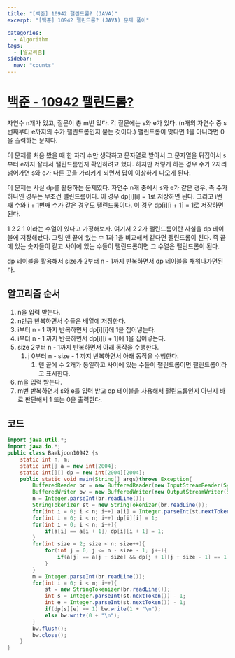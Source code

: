 ```yaml
---
title: "[백준] 10942 팰린드롬? (JAVA)"
excerpt: "[백준] 10942 팰린드롬? (JAVA) 문제 풀이"

categories:
  - Algorithm
tags:
  - [알고리즘]
sidebar:
  nav: "counts"
---
```


# [백준 - 10942 팰린드롬?](https://www.acmicpc.net/problem/10942)

자연수 n개가 있고, 질문이 총 m번 있다. 각 질문에는 s와 e가 있다. (n개의 자연수 중 s번째부터 e까지의 수가 팰린드롬인지 묻는 것이다.) 팰린드롬이 맞다면 1을 아니라면 0을 출력하는 문제다.

이 문제를 처음 봤을 때 한 자리 수만 생각하고 문자열로 받아서 그 문자열을 뒤집어서 s부터 e까지 잘라서 팰린드롬인지 확인하려고 했다. 하지만 저렇게 하는 경우 수가 2자리 넘어가면 s와 e가 다른 곳을 가리키게 되면서 답이 이상하게 나오게 된다.

이 문제는 사실 dp를 활용하는 문제였다. 자연수 n개 중에서 s와 e가 같은 경우, 즉 수가 하나인 경우는 무조건 팰린드롬이다. 이 경우 dp[i][i] = 1로 저장하면 된다. 그리고 i번째 수와 i + 1번째 수가 같은 경우도 팰린드롬이다. 이 경우 dp[i][i + 1] = 1로 저장하면 된다.

1 2 2 1 이라는 수열이 있다고 가정해보자. 여기서 2 2가 팰린드롬이란 사실을 dp 테이블에 저장해놨다. 그럼 맨 끝에 있는 수 1과 1을 비교해서 같다면 팰린드롬이 된다. 즉 끝에 있는 숫자들이 같고 사이에 있는 수들이 팰린드롬이면 그 수열은 팰린드롬이 된다.

dp 테이블을 활용해서 size가 2부터 n - 1까지 반복하면서 dp 테이블을 채워나가면된다.

## 알고리즘 순서

1. n을 입력 받는다.
2. n만큼 반복하면서 수들은 배열에 저장한다.
3. i부터 n - 1 까지 반복하면서 dp[i][i]에 1을 집어넣는다.
4. i부터 n - 1 까지 반복하면서 dp[i][i + 1]에 1을 집어넣는다.
5. size 2부터 n - 1까지 반복하면서 아래 동작을 수행한다.
   1. j 0부터 n - size - 1 까지 반복하면서 아래 동작을 수행한다.
      1. 맨 끝에 수 2개가 동일하고 사이에 있는 수들이 팰린드롬이면 팰린드롬이라고 표시한다.
6. m을 입력 받는다.
7. m번 반복하면서 s와 e를 입력 받고 dp 테이블을 사용해서 팰린드롬인지 아닌지 바로 판단해서 1 또는 0을 출력한다.

## 코드

```java
import java.util.*;
import java.io.*;
public class Baekjoon10942 {s
    static int n, m;
    static int[] a = new int[2004];
    static int[][] dp = new int[2004][2004];
    public static void main(String[] args)throws Exception{
        BufferedReader br = new BufferedReader(new InputStreamReader(System.in));
        BufferedWriter bw = new BufferedWriter(new OutputStreamWriter(System.out));
        n = Integer.parseInt(br.readLine());
        StringTokenizer st = new StringTokenizer(br.readLine());
        for(int i = 0; i < n; i++) a[i] = Integer.parseInt(st.nextToken());
        for(int i = 0; i < n; i++) dp[i][i] = 1;
        for(int i = 0; i < n; i++){
            if(a[i] == a[i + 1]) dp[i][i + 1] = 1;
        }
        for(int size = 2; size < n; size++){
            for(int j = 0; j <= n - size - 1; j++){
                if(a[j] == a[j + size] && dp[j + 1][j + size - 1] == 1) dp[j][j + size] = 1;
            }
        }
        m = Integer.parseInt(br.readLine());
        for(int i = 0; i < m; i++){
            st = new StringTokenizer(br.readLine());
            int s = Integer.parseInt(st.nextToken()) - 1;
            int e = Integer.parseInt(st.nextToken()) - 1;
            if(dp[s][e] == 1) bw.write(1 + "\n");
            else bw.write(0 + "\n");
        }
        bw.flush();
        bw.close();
    }
}
```

